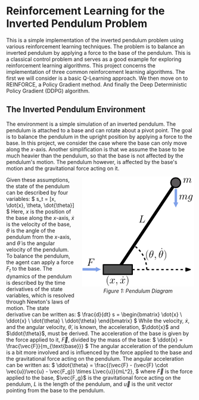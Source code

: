 

# Reinforcement Learning for the Inverted Pendulum Problem

This is a simple implementation of the inverted pendulum problem using various reinforcement learning techniques. The problem is to balance an inverted pendulum by applying a force to the base of the pendulum. This is a classical control problem and serves as a good example for exploring reinforcement learning algorithms. This project concerns the implementation of three common reinforcement learning algorithms. The first we will consider is a basic Q-Learning approach. We then move on to REINFORCE, a Policy Gradient method. And finally the Deep Deterministic Policy Gradient (DDPG) algorithm.

## The Inverted Pendulum Environment

The environment is a simple simulation of an inverted pendulum. The pendulum is attached to a base and can rotate about a pivot point. The goal is to balance the pendulum in the upright position by applying a force to the base. In this project, we consider the case where the base can only move along the $x$-axis. Another simplification is that we assume the base to be much heavier than the pendulum, so that the base is not affected by the pendulum's motion. The pendulum however, is affected by the base's motion and the gravitational force acting on it.

<div style="float: right; margin: 0 0 40px 20px; text-align: center;">
  <img src="./figures/PendulumFig.svg" alt="Pendulum Diagram" width="300"/>
  <div><em>Figure 1: Pendulum Diagram</em></div>
</div>



Given these assumptions, the state of the pendulum can be described by four variables: 
$
s_t = [x, \dot{x}, \theta, \dot{\theta}]
$
Here, $x$ is the position of the base along the $x$-axis, $\dot{x}$ is the velocity of the base, $\theta$ is the angle of the pendulum from the $x$-axis, and $\dot{\theta}$ is the angular velocity of the pendulum. To balance the pendulum, the agent can apply a force $F_t$ to the base. 
The dynamics of the pendulum is described by the time derivatives of the state variables, which is resolved through Newton's laws of motion. The state derivative can be written as: 
$
\frac{d}{dt} s = \begin{bmatrix} \dot{x} \\ \ddot{x} \\ \dot{\theta} \\ \ddot{\theta} \end{bmatrix}
$
While the velocity, $\dot{x}$, and the angular velocity, $\dot{\theta}$, is known, the acceleration, $\ddot{x}$ and $\ddot{\theta}$, must be derived. The acceleration of the base is given by the force applied to it, $\vec{F}$, divided by the mass of the base:
$
\ddot{x} = \frac{\vec{F}}{m_{\text{base}}}
$
The angular acceleration of the pendulum is a bit more involved and is influenced by the force applied to the base and the gravitational force acting on the pendulum. The angular acceleration can be written as:
$
\ddot{\theta} = \frac{(\vec{F} - (\vec{F} \cdot \vec{u})\vec{u} - \vec{F_g}) \times L\vec{u}}{mL^2},
$
where $\vec{F}$ is the force applied to the base, $\vec{F_g}$ is the gravitational force acting on the pendulum, $L$ is the length of the pendulum, and $\vec{u}$ is the unit vector pointing from the base to the pendulum.









